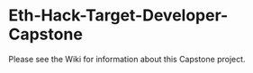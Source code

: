 # Eth-Hack-Target-Developer-Capstone
Please see the Wiki for information about this Capstone project.
